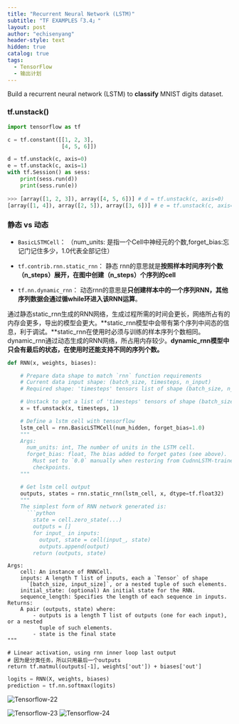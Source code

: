 ```yaml
---
title: "Recurrent Neural Network (LSTM)"
subtitle: "TF EXAMPLES「3.4」"
layout: post
author: "echisenyang"
header-style: text
hidden: true
catalog: true
tags:
  - TensorFlow
  - 输出计划
---
```




Build a recurrent neural network (LSTM) to **classify** MNIST digits dataset.

### tf.unstack()

```python
import tensorflow as tf

c = tf.constant([[1, 2, 3],
				 [4, 5, 6]])

d = tf.unstack(c, axis=0)
e = tf.unstack(c, axis=1)
with tf.Session() as sess:
	print(sess.run(d))
	print(sess.run(e))
    
>>> [array([1, 2, 3]), array([4, 5, 6])] # d = tf.unstack(c, axis=0)
[array([1, 4]), array([2, 5]), array([3, 6])] # e = tf.unstack(c, axis=1)
```

### 静态 vs 动态

- `BasicLSTMCell`：
  （num_units: 是指一个Cell中神经元的个数,forget_bias:忘记门记住多少，1.0代表全部记住）

- `tf.contrib.rnn.static_rnn`：
  静态 rnn的意思就是**按照样本时间序列个数（n_steps）展开，在图中创建（n_steps）个序列的cell**

- `tf.nn.dynamic_rnn`：
  动态rnn的意思是**只创建样本中的一个序列RNN，其他序列数据会通过循while环进入该RNN运算**。 

通过静态static_rnn生成的RNN网络，生成过程所需的时间会更长，网络所占有的内存会更多，导出的模型会更大。**static_rnn模型中会带有第个序列中间态的信息，利于调试。**static_rnn在使用时必须与训练的样本序列个数相同。dynamic_rnn通过动态生成的RNN网络，所占用内存较少。**dynamic_rnn模型中只会有最后的状态，在使用时还能支持不同的序列个数。**



```python
def RNN(x, weights, biases):

    # Prepare data shape to match `rnn` function requirements
    # Current data input shape: (batch_size, timesteps, n_input)
    # Required shape: 'timesteps' tensors list of shape (batch_size, n_input)

    # Unstack to get a list of 'timesteps' tensors of shape (batch_size, n_input)
    x = tf.unstack(x, timesteps, 1)

    # Define a lstm cell with tensorflow
    lstm_cell = rnn.BasicLSTMCell(num_hidden, forget_bias=1.0)
    """
    Args:
      num_units: int, The number of units in the LSTM cell.
      forget_bias: float, The bias added to forget gates (see above).
        Must set to `0.0` manually when restoring from CudnnLSTM-trained
        checkpoints.
    """

    # Get lstm cell output
    outputs, states = rnn.static_rnn(lstm_cell, x, dtype=tf.float32)
    """
    The simplest form of RNN network generated is:
      ```python
        state = cell.zero_state(...)
        outputs = []
        for input_ in inputs:
          output, state = cell(input_, state)
          outputs.append(output)
        return (outputs, state)
```

    Args:
        cell: An instance of RNNCell.
        inputs: A length T list of inputs, each a `Tensor` of shape
          `[batch_size, input_size]`, or a nested tuple of such elements.
        initial_state: (optional) An initial state for the RNN.
        sequence_length: Specifies the length of each sequence in inputs.
    Returns:
        A pair (outputs, state) where:
            - outputs is a length T list of outputs (one for each input), or a nested
              tuple of such elements.
            - state is the final state
    """
    
    # Linear activation, using rnn inner loop last output
    # 因为是分类任务，所以只用最后一个outputs
    return tf.matmul(outputs[-1], weights['out']) + biases['out']
```python
logits = RNN(X, weights, biases)
prediction = tf.nn.softmax(logits)
```



![Tensorflow-22](https://gitee.com/echisenyang/GiteeForUpicUse/raw/master/uPic/Tensorflow-22.jpg)

![Tensorflow-23](https://gitee.com/echisenyang/GiteeForUpicUse/raw/master/uPic/Tensorflow-23.jpg)
![Tensorflow-24](https://gitee.com/echisenyang/GiteeForUpicUse/raw/master/uPic/Tensorflow-24.jpg)

